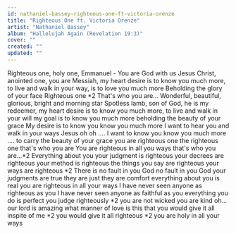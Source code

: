 ```yaml
---
id: nathaniel-bassey-righteous-one-ft-victoria-orenze
title: "Righteous One ft. Victoria Orenze"
artist: "Nathaniel Bassey"
album: "Hallelujah Again (Revelation 19:3)"
cover: ""
created: ""
updated: ""
---
```


Righteous one, holy one, Emmanuel - You are God with us
Jesus Christ, anointed one, you are Messiah, my heart desire is to know you much more, to live and walk in your way, is to love you much more
Beholding the glory of your face
Righteous one *2
That's who you are...
Wonderful, beautiful, glorious, bright and morning star
Spotless lamb, son of God, he is my redeemer, my heart desire is to know you much more, to live and walk in your will
my goal is to know you much more
beholding the beauty of your grace
My desire is to know you know you much more
I want to hear you and walk in your ways Jesus
oh oh ....
I want to know you
know you much more ....
to carry the beauty of your grace
you are righteous one
the righteous one
that's who you are
You are righteous in all you ways
that's who you are...*2
Everything about you
your judgment is righteous
your decrees are righteous
your method is righteous
the things you say are righteous
your ways are righteous *2
There is no fault in you God
no fault in you God
your judgments are true
they are just
they are comfort
everything about you is real
you are righteous in all your ways
I have never seen anyone as righteous as you
I have never seen anyone as faithful as you
everything you do is perfect
you judge righteously *2
you are not wicked
you are kind
oh...
our lord is amazing
what manner of love is this
that you would give it all inspite of me *2
you would give it all
righteous *2
you are holy in all your ways